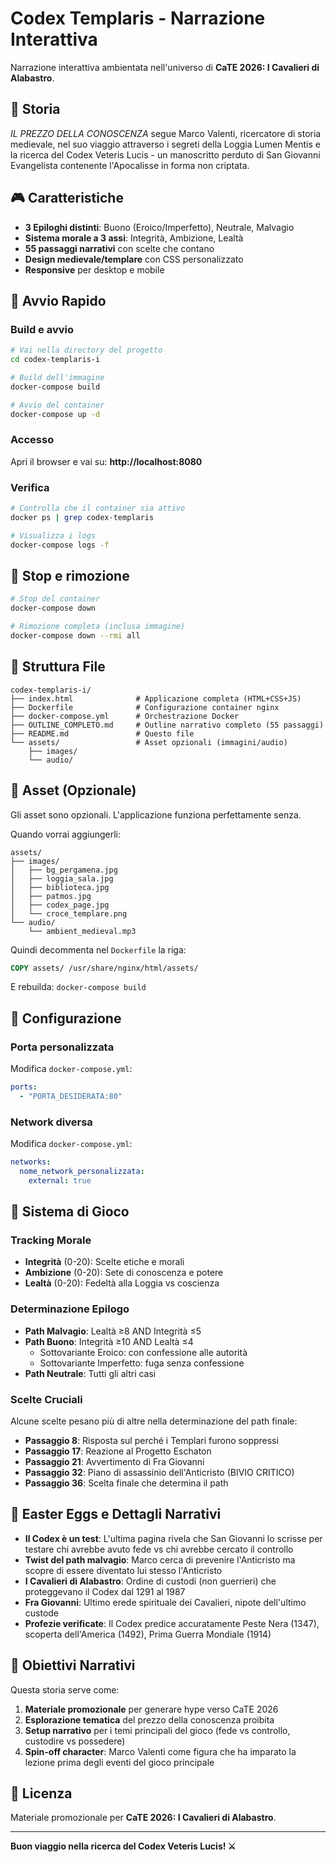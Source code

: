 # Codex Templaris - Narrazione Interattiva

Narrazione interattiva ambientata nell'universo di **CaTE 2026: I Cavalieri di Alabastro**.

## 📖 Storia

*IL PREZZO DELLA CONOSCENZA* segue Marco Valenti, ricercatore di storia medievale, nel suo viaggio attraverso i segreti della Loggia Lumen Mentis e la ricerca del Codex Veteris Lucis - un manoscritto perduto di San Giovanni Evangelista contenente l'Apocalisse in forma non criptata.

## 🎮 Caratteristiche

- **3 Epiloghi distinti**: Buono (Eroico/Imperfetto), Neutrale, Malvagio
- **Sistema morale a 3 assi**: Integrità, Ambizione, Lealtà
- **55 passaggi narrativi** con scelte che contano
- **Design medievale/templare** con CSS personalizzato
- **Responsive** per desktop e mobile

## 🚀 Avvio Rapido

### Build e avvio
```bash
# Vai nella directory del progetto
cd codex-templaris-i

# Build dell'immagine
docker-compose build

# Avvio del container
docker-compose up -d
```

### Accesso
Apri il browser e vai su: **http://localhost:8080**

### Verifica
```bash
# Controlla che il container sia attivo
docker ps | grep codex-templaris

# Visualizza i logs
docker-compose logs -f
```

## 🛑 Stop e rimozione

```bash
# Stop del container
docker-compose down

# Rimozione completa (inclusa immagine)
docker-compose down --rmi all
```

## 📁 Struttura File

```
codex-templaris-i/
├── index.html              # Applicazione completa (HTML+CSS+JS)
├── Dockerfile              # Configurazione container nginx
├── docker-compose.yml      # Orchestrazione Docker
├── OUTLINE_COMPLETO.md     # Outline narrativo completo (55 passaggi)
├── README.md               # Questo file
└── assets/                 # Asset opzionali (immagini/audio)
    ├── images/
    └── audio/
```

## 🎨 Asset (Opzionale)

Gli asset sono opzionali. L'applicazione funziona perfettamente senza.

Quando vorrai aggiungerli:

```
assets/
├── images/
│   ├── bg_pergamena.jpg
│   ├── loggia_sala.jpg
│   ├── biblioteca.jpg
│   ├── patmos.jpg
│   ├── codex_page.jpg
│   └── croce_templare.png
└── audio/
    └── ambient_medieval.mp3
```

Quindi decommenta nel `Dockerfile` la riga:
```dockerfile
COPY assets/ /usr/share/nginx/html/assets/
```

E rebuilda: `docker-compose build`

## 🔧 Configurazione

### Porta personalizzata
Modifica `docker-compose.yml`:
```yaml
ports:
  - "PORTA_DESIDERATA:80"
```

### Network diversa
Modifica `docker-compose.yml`:
```yaml
networks:
  nome_network_personalizzata:
    external: true
```

## 📝 Sistema di Gioco

### Tracking Morale
- **Integrità** (0-20): Scelte etiche e morali
- **Ambizione** (0-20): Sete di conoscenza e potere
- **Lealtà** (0-20): Fedeltà alla Loggia vs coscienza

### Determinazione Epilogo
- **Path Malvagio**: Lealtà ≥8 AND Integrità ≤5
- **Path Buono**: Integrità ≥10 AND Lealtà ≤4
  - Sottovariante Eroico: con confessione alle autorità
  - Sottovariante Imperfetto: fuga senza confessione
- **Path Neutrale**: Tutti gli altri casi

### Scelte Cruciali
Alcune scelte pesano più di altre nella determinazione del path finale:
- **Passaggio 8**: Risposta sul perché i Templari furono soppressi
- **Passaggio 17**: Reazione al Progetto Eschaton
- **Passaggio 21**: Avvertimento di Fra Giovanni
- **Passaggio 32**: Piano di assassinio dell'Anticristo (BIVIO CRITICO)
- **Passaggio 36**: Scelta finale che determina il path

## 🌟 Easter Eggs e Dettagli Narrativi

- **Il Codex è un test**: L'ultima pagina rivela che San Giovanni lo scrisse per testare chi avrebbe avuto fede vs chi avrebbe cercato il controllo
- **Twist del path malvagio**: Marco cerca di prevenire l'Anticristo ma scopre di essere diventato lui stesso l'Anticristo
- **I Cavalieri di Alabastro**: Ordine di custodi (non guerrieri) che proteggevano il Codex dal 1291 al 1987
- **Fra Giovanni**: Ultimo erede spirituale dei Cavalieri, nipote dell'ultimo custode
- **Profezie verificate**: Il Codex predice accuratamente Peste Nera (1347), scoperta dell'America (1492), Prima Guerra Mondiale (1914)

## 🎯 Obiettivi Narrativi

Questa storia serve come:
1. **Materiale promozionale** per generare hype verso CaTE 2026
2. **Esplorazione tematica** del prezzo della conoscenza proibita
3. **Setup narrativo** per i temi principali del gioco (fede vs controllo, custodire vs possedere)
4. **Spin-off character**: Marco Valenti come figura che ha imparato la lezione prima degli eventi del gioco principale

## 📄 Licenza

Materiale promozionale per **CaTE 2026: I Cavalieri di Alabastro**.

---

**Buon viaggio nella ricerca del Codex Veteris Lucis! ⚔️**
